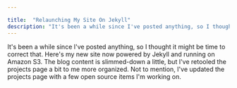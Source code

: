 ```yaml
---

title:  "Relaunching My Site On Jekyll"
description: "It's been a while since I've posted anything, so I thought it might be time to correct that. Here's my new site now powered by Jekyll and running on Amazon S3."
---
```


It's been a while since I've posted anything, so I thought it might be time to correct that. Here's my new site now powered by Jekyll and running on Amazon S3. The blog content is slimmed-down a little, but I've retooled the projects page a bit to me more organized. Not to mention, I've updated the projects page with a few open source items I'm working on.
